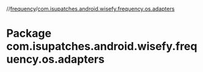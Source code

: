//[frequency](../index.md)/[com.isupatches.android.wisefy.frequency.os.adapters](com.isupatches.android.wisefy.frequency.os.adapters.md)

# Package com.isupatches.android.wisefy.frequency.os.adapters
